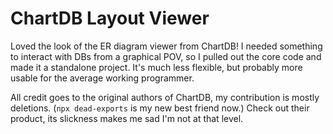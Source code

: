 # ChartDB Layout Viewer

Loved the look of the ER diagram viewer from ChartDB! I needed something to interact with DBs from a graphical POV, so I pulled out the core code and made it a standalone project. It's much less flexible, but probably more usable for the average working programmer.

All credit goes to the original authors of ChartDB, my contribution is mostly deletions. (`npx dead-exports` is my new best friend now.) Check out their product, its slickness makes me sad I'm not at that level.
